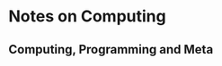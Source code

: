  <div class="about">
   <h1>Notes on Computing</h1>
   <h2>Computing, Programming and Meta</h2>
 </div>
